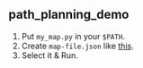 ## path_planning_demo

1. Put `my_map.py` in your `$PATH`.
2. Create `map-file.json` like [this](https://github.com/dmrasf/path_planning/tree/main/map).
3. Select it & Run.
